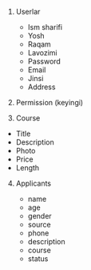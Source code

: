 <!-- MVP - Minimum viable product -->

1. Userlar
    - Ism sharifi
    - Yosh
    - Raqam
    - Lavozimi
    - Password
    - Email
    - Jinsi
    - Address

2. Permission (keyingi)


3. Course

 - Title
 - Description
 - Photo
 - Price
 - Length
 


 4. Applicants

    - name
    - age
    - gender
    - source
    - phone
    - description
    - course
    - status
    